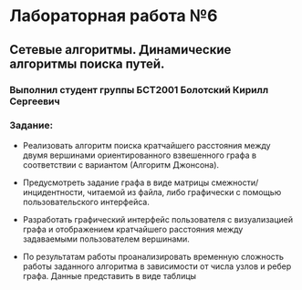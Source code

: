 # Лабораторная работа №6

## Сетевые алгоритмы. Динамические алгоритмы поиска путей.

### Выполнил студент группы БСТ2001 Болотский Кирилл Сергеевич ###

### Задание:

- Реализовать алгоритм поиска кратчайшего расстояния между двумя вершинами ориентированного взвешенного графа в соответствии с вариантом (Алгоритм Джонсона).

- Предусмотреть задание графа в виде матрицы смежности/инцидентности, читаемой из файла, либо графически с помощью пользовательского интерфейса.

- Разработать графический интерфейс пользователя с визуализацией графа и отображением кратчайшего расстояния между задаваемыми пользователем вершинами.

- По результатам работы проанализировать временную сложность работы заданного алгоритма в зависимости от числа узлов и ребер графа. Данные представить в виде таблицы